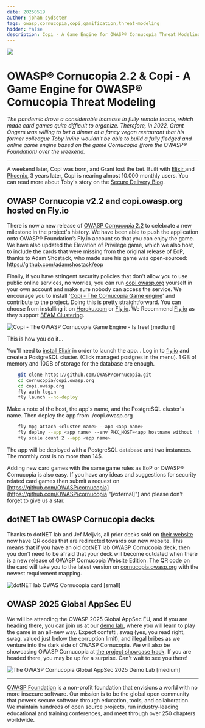```yaml
---
date: 20250519
author: johan-sydseter
tags: owasp,cornucopia,copi,gamification,threat-modeling
hidden: false
description: Copi - A Game Engine for OWASP® Cornucopia Threat Modeling
---
```

![](copi.png)

# OWASP® Cornucopia 2.2 & Copi - A Game Engine for OWASP® Cornucopia Threat Modeling

_The pandemic drove a considerable increase in fully remote teams, which made card games quite difficult to organize. Therefore, in 2022, Grant Ongers was willing to bet a dinner at a fancy vegan restaurant that his former colleague Toby Irvine wouldn't be able to build a fully fledged and online game engine based on the game Cornucopia (from the OWASP® Foundation) over the weekend._

----------------------------------------------------------------------------------------------------------------------------------------------------------------------------------------------
A weekend later, Copi was born, and Grant lost the bet. 
Built with [Elixir ](https://elixir-lang.org/)and [Phoenix](https://phoenixframework.org/), 3 years later, Copi is nearing almost 10.000 monthly users. You can read more about Toby's story on the [Secure Delivery Blog](https://securedelivery.io/articles/play-owasp-cornucopia-mobile-online/).

## OWASP Cornucopia v2.2 and copi.owasp.org hosted on Fly.io

There is now a new release of [OWASP Cornucopia 2.2](https://github.com/OWASP/cornucopia/releases/tag/v2.2.0) to celebrate a new milestone in the project's history.
We have been able to push the application onto OWASP® Foundation’s Fly.io account so that you can enjoy the game. We have also updated the Elevation of Privilege game, which we also host, to include the cards that were missing from the original release of EoP, thanks to Adam Shostack, who made sure his game was open-sourced: https://github.com/adamshostack/eop 

Finally, if you have stringent security policies that don't allow you to use public online services, no worries, you can run [copi.owasp.org](https://copi.owasp.org "[internal]") yourself in your own account and make sure nobody can access the service. We encourage you to install '[Copi - The Cornucopia Game engine](/copi "[internal]")' and contribute to the project. Doing this is pretty straightforward. You can choose from installing it on [Heroku.com](https://Heroku.com "[external]") or [Fly.io](https://fly.io "[external]"). We Recommend [Fly.io](https://fly.io "[external]") as they support [BEAM Clustering](https://fly.io/phoenix-files/beam-clustering-made-easy/ "[external]").

![Copi - The OWASP Cornucopia Game Engine - Is free! [medium]](copi-is-free.png)

This is how you do it… 

You'll need to [install Elixir](https://github.com/OWASP/cornucopia/tree/master/copi.owasp.org#get-elixir "[external]") in order to launch the app. . Log in to [fly.io](https://fly.io/dashboard/ "[external]") and create a PostgreSQL cluster. (Click managed postgres in the menu). 1 GB of memory and 10GB of storage for the database are enough.

```bash
    git clone https://github.com/OWASP/cornucopia.git
    cd cornucopia/copi.owasp.org
    cd copi.owasp.org
    fly auth login
    fly launch --no-deploy
```

Make a note of the host, the app's name, and the PostgreSQL cluster's name. Then deploy the app from ./copi.owasp.org

```bash
    fly mpg attach <cluster name> --app <app name>
    fly deploy --app <app name> --env PHX_HOST=<app hostname without 'https://'>
    fly scale count 2 --app <app name>
```

The app will be deployed with a PostgreSQL database and two instances. The monthly cost is no more than 14$. 

Adding new card games with the same game rules as EoP or OWASP® Cornucopia is also easy. If you have any ideas and suggestions for security related card games then submit a request on [https://github.com/OWASP/cornucopia](https://github.com/OWASP/cornucopia "[external]") and please don't forget to give us a star.

## dotNET lab OWASP Cornucopia decks

Thanks to dotNET lab and Jef Meijvis, all prior decks sold on [their website](https://webshop.dotnetlab.eu/product/cornucopia-card-deck/ "[external]") now have QR codes that are redirected towards our new website. This means that if you have an old dotNET lab OWASP Cornucopia deck, then you don’t need to be afraid that your deck will become outdated when there is a new release of OWASP Cornucopia Website Edition. The QR code on the card will take you to the latest version on [cornucopia.owasp.org](https://cornucopia.owasp.org) with the newest requirement mapping.

![dotNET lab OWAS Cornucopia card [small]](card.png)

## OWASP 2025 Global AppSec EU

We will be attending the OWASP 2025 Global AppSec EU, and if you are heading there, you can join us at our [demo lab](https://sched.co/1yOiQ), where you will learn to play the game in an all-new way. Expect confetti, swag (yes, you read right, swag, valued just below the corruption limit), and illegal bribes as we venture into the dark side of OWASP Cornucopia.
We will also be showcasing OWASP Cornucopia at [the project showcase track](https://owasp2025globalappseceu.sched.com/event/1yOO3/owasp-cornucopia-scaling-secure-design-requirement-gathering-activities). If you are headed there, you may be up for a surprise. Can't wait to see you there!

![The OWASP Cornucopia Global AppSec 2025 Demo Lab [medium]](demo-lab.jpg)

----------------------------------------------------------------------------------------------------------------------------------------------------------------------------------------------
[OWASP Foundation](https://owasp.org "[external]") is a non-profit foundation that envisions a world with no more insecure software. Our mission is to be the global open community that powers secure software through education, tools, and collaboration. We maintain hundreds of open source projects, run industry-leading educational and training conferences, and meet through over 250 chapters worldwide.
